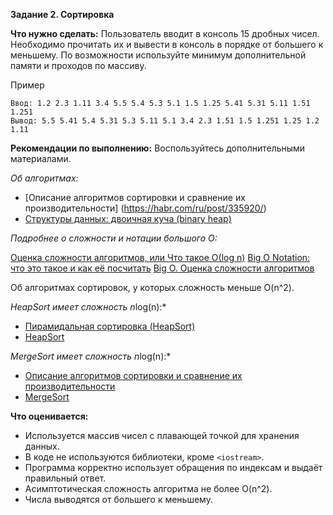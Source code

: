 **Задание 2. Сортировка**

**Что нужно сделать:**
Пользователь вводит в консоль 15 дробных чисел. Необходимо прочитать их и вывести в консоль
в порядке от большего к меньшему. По возможности используйте минимум дополнительной памяти
и проходов по массиву.

Пример
```
Ввод: 1.2 2.3 1.11 3.4 5.5 5.4 5.3 5.1 1.5 1.25 5.41 5.31 5.11 1.51 1.251 
Вывод: 5.5 5.41 5.4 5.31 5.3 5.11 5.1 3.4 2.3 1.51 1.5 1.251 1.25 1.2 1.11
```
**Рекомендации по выполнению:**
Воспользуйтесь дополнительными материалами.

*Об алгоритмах:*

 - [Описание алгоритмов сортировки и сравнение их производительности] (https://habr.com/ru/post/335920/)
 - [Структуры данных: двоичная куча (binary heap)](https://habr.com/ru/post/112222/)

*Подробнее о сложности и нотации большого O:*

[Оценка сложности алгоритмов, или Что такое О(log n)](https://tproger.ru/articles/computational-complexity-explained/)
[Big O Notation: что это такое и как её посчитать](https://skillbox.ru/media/code/big-o-notation-chto-eto-takoe-i-kak-eye-poschitat/)
[Big O. Оценка сложности алгоритмов](https://youtu.be/EeP-KHoEHVg)

Об алгоритмах сортировок, у которых сложность меньше O(n^2).

*HeapSort имеет сложность n*log(n):*

 - [Пирамидальная сортировка (HeapSort)](https://habr.com/ru/company/otus/blog/460087/)
 - [HeapSort](https://www.geeksforgeeks.org/heap-sort/)
 
*MergeSort имеет сложность n*log(n):*

 - [Описание алгоритмов сортировки и сравнение их производительности](https://habr.com/ru/post/335920/)
 - [MergeSort](https://www.geeksforgeeks.org/merge-sort/)
 
**Что оценивается:**

 - Используется массив чисел с плавающей точкой для хранения данных.
 - В коде не используются библиотеки, кроме `<iostream>`.
 - Программа корректно использует обращения по индексам и выдаёт правильный ответ.
 - Асимптотическая сложность алгоритма не более O(n^2).
 - Числа выводятся от большего к меньшему.
